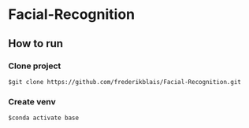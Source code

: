 # Facial-Recognition

## How to run

### Clone project

`$git clone https://github.com/frederikblais/Facial-Recognition.git`

### Create venv

`$conda activate base`

